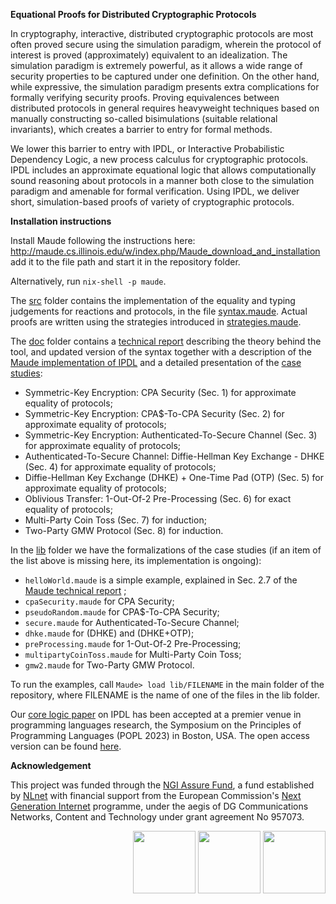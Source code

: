 **Equational Proofs for Distributed Cryptographic Protocols**

In cryptography, interactive, distributed cryptographic protocols are most often proved secure using the simulation paradigm, wherein the protocol of interest is proved (approximately) equivalent to an idealization. The simulation paradigm is extremely powerful, as it allows a wide range of security properties to be captured under one definition. On the other hand, while expressive, the simulation paradigm presents extra complications for formally verifying security proofs. Proving equivalences between distributed protocols in general requires heavyweight techniques based on manually constructing so-called bisimulations (suitable relational invariants), which creates a barrier to entry for formal methods. 

We lower this barrier to entry with IPDL, or Interactive Probabilistic Dependency Logic, a new process calculus for cryptographic protocols. IPDL includes an approximate equational logic that allows computationally sound reasoning about protocols in a manner both close to the simulation paradigm and amenable for formal verification. Using IPDL, we deliver short, simulation-based proofs of variety of cryptographic protocols. 

**Installation instructions**

Install Maude following the instructions here:
http://maude.cs.illinois.edu/w/index.php/Maude_download_and_installation
add it to the file path and start it in the repository folder. 

Alternatively, run `nix-shell -p maude`.

The [src](https://github.com/kristinas/IPDL-Maude/tree/main/src "src") folder contains the implementation of the equality and typing judgements for reactions and protocols, in the file [syntax.maude](https://github.com/kristinas/IPDL-Maude/blob/main/src/syntax.maude "syntax.maude"). Actual proofs are written using the strategies introduced in [strategies.maude](https://github.com/kristinas/IPDL-Maude/blob/main/src/strategies.maude "strategies.maude").

The [doc](https://github.com/kristinas/IPDL-Maude/tree/main/doc) folder contains a [technical report](https://github.com/kristinas/IPDL-Maude/blob/main/doc/POPL2023.pdf) describing the theory behind the tool,
and updated version of the syntax together with a description of the [Maude implementation of IPDL](https://github.com/kristinas/IPDL-Maude/blob/main/doc/tech_report_maude.pdf) and a detailed presentation of the [case studies](https://github.com/kristinas/IPDL-Maude/blob/main/doc/case_studies.pdf):
- Symmetric-Key Encryption: CPA Security (Sec. 1) for approximate equality of protocols;
- Symmetric-Key Encryption: CPA$-To-CPA Security (Sec. 2) for approximate equality of protocols;
- Symmetric-Key Encryption: Authenticated-To-Secure Channel (Sec. 3) for approximate equality of protocols;
- Authenticated-To-Secure Channel: Diffie-Hellman Key Exchange - DHKE (Sec. 4) for approximate equality of protocols;
- Diffie-Hellman Key Exchange (DHKE) + One-Time Pad (OTP) (Sec. 5) for approximate equality 
of protocols;
- Oblivious Transfer: 1-Out-Of-2 Pre-Processing (Sec. 6) for exact equality of protocols;
- Multi-Party Coin Toss (Sec. 7) for induction;
- Two-Party GMW Protocol (Sec. 8) for induction.

In the [lib](https://github.com/kristinas/IPDL-Maude/tree/main/lib "lib") folder  we have the formalizations of the case studies (if an item of the list above is missing here, its implementation is ongoing):
- `helloWorld.maude` is a simple example, explained in Sec. 2.7 of the
[Maude technical report](https://github.com/kristinas/IPDL-Maude/blob/main/doc/tech_report.pdf) ;
- `cpaSecurity.maude` for CPA Security;
- `pseudoRandom.maude` for CPA$-To-CPA Security;
- `secure.maude` for Authenticated-To-Secure Channel;
- `dhke.maude` for (DHKE) and (DHKE+OTP);
- `preProcessing.maude` for 1-Out-Of-2 Pre-Processing;
- `multipartyCoinToss.maude` for Multi-Party Coin Toss;
- `gmw2.maude` for Two-Party GMW Protocol.

To run the examples, call
`Maude> load lib/FILENAME`
in the main folder of the repository, where FILENAME is the name of one of the files in the lib folder.

Our [core logic paper](https://dl.acm.org/doi/10.1145/3571223) on IPDL has been accepted at a premier venue in programming languages research, the Symposium on the Principles of Programming Languages (POPL 2023) in Boston, USA. The open access version can be found [here](https://hal.inria.fr/hal-03917005/file/main.pdf).

**Acknowledgement**

This project was funded through the [NGI Assure Fund](https://nlnet.nl/assure), a fund established by [NLnet](https://nlnet.nl/) with financial support from the European Commission's [Next Generation Internet](https://ngi.eu/) programme, under the aegis of DG Communications Networks, Content and Technology under grant agreement No 957073.

<div align="right">
    <img height="100px" src="https://user-images.githubusercontent.com/8997731/215262095-ab12d43a-ca8a-4d44-b79b-7e99ab91ca01.png"/>
    <img height="100px" src="https://user-images.githubusercontent.com/8997731/221422192-60d28ed4-10bb-441e-957d-93af58166707.png"/>
    <img height="100px" src="https://user-images.githubusercontent.com/8997731/215262235-0db02da9-7c6c-498e-a3d2-7ea7901637bf.png"/>
</div>


